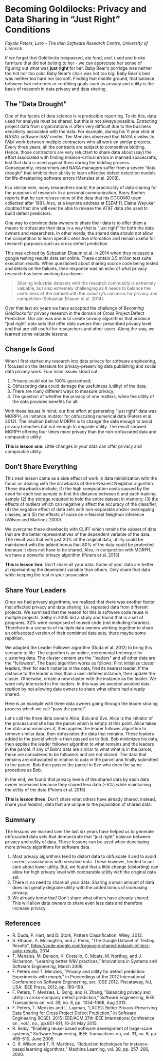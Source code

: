 # Becoming Goldilocks: Privacy and Data Sharing in “Just Right” Conditions

*Fayola Peters, Lero - The Irish Software Research Centre, University of Limerick*

If we forget that Goldilocks trespassed, ate food, and, used and broke furniture that did not belong to her - we can appreciate her sense of figuring out what was **just right** for her. Baby Bear's porridge was neither too hot nor too cold. Baby Bear's chair was not too big. Baby Bear's bed was neither too hard nor too soft. Finding that middle ground, that balance between two extremes or confliting goals such as privacy and utility is the basis of research in data privacy and data sharing. 

## The "Data Drought"
One of the facets of data science is reproducible reporting. To do this, data used for analysis must be shared, but this is not always possible. Extracting project data from organizations is often very difficult due to the business sensitivity associated with the data. For example, during his 11 year stint at NASA’s software IV&V center, Tim Menzies observed that NASA divides its IV&V work between multiple contractors who all work on similar projects. Every three years, all the contracts are subject to competitive bidding. Hence, those contractors are very reluctant to share data about (say) the effort associated with finding mission-critical errors in manned spacecrafts, lest that data is used against them during the bidding process. Consequently, researchers and NASA managers suffer from a severe “data drought” that inhibits their ability to learn effective defect detection models for life-threatening software errors (Menzies et al. 2008).

In a similar vein, many researchers doubt the practicality of data sharing for the purposes of research. In a personal communication, Barry Boehm reports that he can release none of the data that his COCOMO team collected after 1981. Also, at a keynote address at ESEM’11, Elaine Weyuker doubted that she will ever be able to release the AT&T data she used to build defect predictors.

One way to convince data owners to share their data is to offer them a means to obfuscate their data in a way that is "just right" for both the data owners and researchers. In other words, the shared data should not allow the competition to learn specific sensitive infomation and remain useful for research purposes such as cross defect prediction.

This was echoed by Sebastian Elbaum et al. in 2014 when they released a google testing results data set online. These contain 3.5 million test suite execution results. When questioned about sharing source code being tested and details on the failures, their response was an echo of what privacy research has been working to achieve:

>Sharing industrial datasets with the research community is extremely valuable, but also extremely challenging as it needs to balance the usefulness of the dataset with the industry’s concerns for privacy and competition (Sebastian Elbaum et al. 2014).

Over that last six years we have accepted the challenge of *Becoming Goldilocks* for privacy research in the domain of Cross Project Defect Prediction. Our aim was and is to create privacy algorithms that produce "just right" data sets that offer data owners their prescribed privacy level and that are still useful for researchers and other users.  Along the way, we learned some valuable lessons.

## Change Is Good
When I first started my research into data privacy for software engineering, I focused on the literature for privacy-preserving data publishing and social data privacy work. Four main issues stood out:

1. Privacy could not be 100% guaranteed;
2. Obfuscating data could damage the usefulness (utility) of the data;
3. There are many different ways to measure privacy;
4. The question of whether the privacy of one matters, when the utility of the data provides benefits for all.

With these issues in mind, our first effort at generating "just right" data was MORPH, an instance mutator for obfuscating numerical data (Peters et al. 2012). The intuition behind MORPH is to change the data enough to avoid privacy breaches but not enough to degrade utility. The result  showed MORPH offering four times more privacy than the non-obfuscated data and comparable utility.

**This is lesson one**: Little changes in your data can offer privacy and comparable utility. 

## Don’t Share Everything
This next lesson came as a side effect of work in data minimization with the focus on dealing with the drawbacks of the k-Nearest Neighbor algorithm. These drawbacks include, (1) the high computation costs caused by the need for each test sample to find the distance between it and each training sample (2) the storage required to hold the entire dataset in memory; (3) the effects of outliers which can negatively affect the accuracy of the classifier; (4) the negative effect of data sets with non-separable and/or overlapping classes; and (5) the effects of noise on k-Nearest Neighbor inference (Wilson and Martinez 2000). 

We overcame these drawbacks with CLIFF which retains the subset of data that are the better representatives of the dependent variable of the data. The result was that with just 20% of the original data, utility could be maintained with the added bonus that 80% of the data could be protected because it does not have to be shared. Also, in conjunction with MORPH, we have a powerful privacy algorithm (Peters et al. 2013). 

**This is lesson two**: Don’t share all your data. Some of your data are better at representing the dependent variable than others. Only share that data while keeping the rest in your possession. 

## Share Your Leaders
Once we had privacy algorithms, we realized that there was another factor that affected privacy and data sharing, i.e. repeated data from different projects. We surmised that the reason for this is software code reuse in multiple projects. Selby in 2005 did a study and found that in a set of programs, 32% were comprised of reused code (not including libraries). Therefore in a scenario of multiple data owners working together to share an obfuscated version of their combined data sets, there maybe some repitition. 

We adapted the Leader Follower algorithm (Duda et al. 2012) to bring this scenario to life. The algorithm is an online, incremental technique for clustering data. The cluster centers are the "leaders" and all other data are the "followers". The basic algorithm works as follows: First initialize cluster leaders, then for each instance in the data, find its nearest leader. If the distance to the leader is less than a user defined distance, then update the cluster. Otherwise, create a new cluster with the instance as the leader. We were only interested in the leaders. In this way we avoided avoided data repition by not allowing data owners to share what others had already shared. 

Here is an example with three data owners going through the leader sharing process which we call "pass the parcel". 

Let's call the three data owners Alice, Bob and Eve. Alice is the initiator of the process and she has the parcel which is empty at this point. Alice takes her data and minimizes it, then applies the leader follower algorithm to remove similar data, then obfuscates the data that remains. These leaders added to the parcel which is then passed on to Bob. Bob minimizes his data, then applies the leader follower algorithm to what remains and the leaders in the parcel. If any of Bob's data are similar to what what is in the parcel, these are considered to be followers and are not shared. The data that remains are obfuscated in relation to data in the parcel and finally submitted to the parcel. Bob then passes the parcel to Eve who does the same procedure as Bob. 

In the end, we found that privacy levels of the shared data by each data owner increased because they shared less data (~5%) while maintaining the utility of the data (Peters et al. 2015). 

**This is lesson three**: Don’t share what others have already shared. Instead, share your *leaders*, data that are unique to the population of shared data.
		 	 	 		
## Summary
The lessons we learned over the last six years have helped us to generate obfuscated data sets that demonstrate that "just right" balance between privacy and utility of data. These lessons can be used when developing more privacy algorithms for software data. 

1. Most privacy algorithms tend to distort data to obfuscate it and to avoid correct associations with sensitive data. These however, tended to not care about lower utility. But, we found that a little change (distorting) can allow for high privacy level with comparable utility with the original data set.
2. There is no need to share all your data. Sharing a small amount of data does not greatly degrade utility with the added bonus of increasing privacy. 			
3. We already know that! Don’t share what others have already shared. This will allow data owners to share even less data and therefore increase privacy.

## References 
* R. Duda, P. Hart, and D. Stork, Pattern Classification. Wiley, 2012.
* S. Elbaum, A. Mclaughlin, and J. Penix, "The Google Dataset of Testing Results", https://code.google.com/p/google-shared-dataset-of-test-suite-results, 2014.
* T. Menzies, M. Benson, K. Costello, C. Moats, M. Northey, and J. Richarson, “Learning better IV&V practices,” Innovations in Systems and Software Engineering, March 2008.
*  F. Peters and T. Menzies, “Privacy and utility for defect prediction: Experiments with morph,” in Proceedings of the 2012 International Conference on Software Engineering, ser. ICSE 2012. Piscataway, NJ, USA: IEEE Press, 2012, pp. 189–199.
*   F. Peters, T. Menzies, L. Gong, and H. Zhang, “Balancing privacy and utility in cross-company defect prediction,” Software Engineering, IEEE Transactions on, vol. 39, no. 8, pp. 1054–1068, Aug 2013.
* F. Peters, T. Menzies and L. Layman, "LACE2: Better Privacy-Preserving Data Sharing for Cross Project Defect Prediction," in Software Engineering (ICSE), 2015 IEEE/ACM 37th IEEE International Conference on , vol.1, no., pp.801-811, 16-24 May 2015.
* R. Selby, “Enabling reuse-based software development of large-scale systems,” Software Engineering, IEEE Transactions on, vol. 31, no. 6, pp. 495–510, June 2005.
* D. R. Wilson and T. R. Martinez, “Reduction techniques for instance-based learning algorithms,” Machine Learning, vol. 38, pp. 257–286, 2000.

